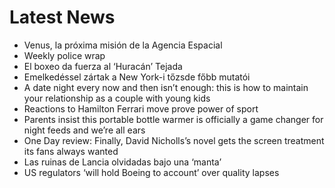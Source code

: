 # Latest News
-  Venus, la próxima misión de la Agencia Espacial
-  Weekly police wrap
-  El boxeo da fuerza al ‘Huracán’ Tejada
-  Emelkedéssel zártak a New York-i tőzsde főbb mutatói
-  A date night every now and then isn’t enough: this is how to maintain your relationship as a couple with young kids
-  Reactions to Hamilton Ferrari move prove power of sport
-  Parents insist this portable bottle warmer is officially a game changer for night feeds and we’re all ears
-  One Day review: Finally, David Nicholls’s novel gets the screen treatment its fans always wanted
-  Las ruinas de Lancia olvidadas bajo una ‘manta’
-  US regulators ‘will hold Boeing to account’ over quality lapses
